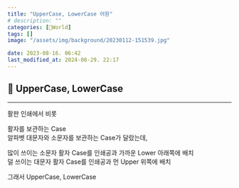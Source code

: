 ```yaml
---
title: "UpperCase, LowerCase 어원"
# description: ""
categories: [📀World]
tags: []
image: "/assets/img/background/20230112-151539.jpg"

date: 2023-08-16. 06:42
last_modified_at: 2024-08-29. 22:17
---
```


## 📀 UpperCase, LowerCase

---

활판 인쇄에서 비롯  

활자를 보관하는 Case  
알파벳 대문자와 소문자를 보관하는 Case가 달랐는데,  

많이 쓰이는 소문자 활자 Case를 인쇄공과 가까운 Lower 아래쪽에 배치  
덜 쓰이는 대문자 활자 Case를 인쇄공과 먼 Upper 위쪽에 배치  

그래서 UpperCase, LowerCase  
